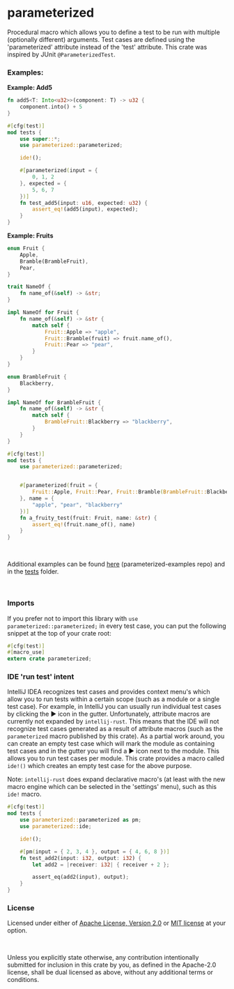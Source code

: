 # parameterized

Procedural macro which allows you to define a test to be run with multiple (optionally different) arguments.
Test cases are defined using the 'parameterized' attribute instead of the 'test' attribute.
This crate was inspired by JUnit `@ParameterizedTest`.

### Examples:

**Example: Add5**

```rust
fn add5<T: Into<u32>>(component: T) -> u32 {
    component.into() + 5
}

#[cfg(test)]
mod tests {
    use super::*;
    use parameterized::parameterized;

    ide!();

    #[parameterized(input = {
        0, 1, 2
    }, expected = {
        5, 6, 7
    })]
    fn test_add5(input: u16, expected: u32) {
        assert_eq!(add5(input), expected);
    }
}
```

**Example: Fruits**

```rust
enum Fruit {
    Apple,
    Bramble(BrambleFruit),
    Pear,
}

trait NameOf {
    fn name_of(&self) -> &str;
}

impl NameOf for Fruit {
    fn name_of(&self) -> &str {
        match self {
            Fruit::Apple => "apple",
            Fruit::Bramble(fruit) => fruit.name_of(),
            Fruit::Pear => "pear",
        }
    }
}

enum BrambleFruit {
    Blackberry,
}

impl NameOf for BrambleFruit {
    fn name_of(&self) -> &str {
        match self {
            BrambleFruit::Blackberry => "blackberry",
        }
    }
}

#[cfg(test)]
mod tests {
    use parameterized::parameterized;


    #[parameterized(fruit = {
        Fruit::Apple, Fruit::Pear, Fruit::Bramble(BrambleFruit::Blackberry)
    }, name = {
        "apple", "pear", "blackberry"
    })]
    fn a_fruity_test(fruit: Fruit, name: &str) {
        assert_eq!(fruit.name_of(), name)
    }
}
```

<br>

Additional examples can be found <a href="https://github.com/foresterre/parameterized-examples">here</a> (parameterized-examples repo)
and in the <a href="macro/tests">tests</a> folder.


<br>

### Imports

If you prefer not to import this library with `use parameterized::parameterized;` in every test case, you can put
the following snippet at the top of your crate root:
```rust
#[cfg(test)]
#[macro_use]
extern crate parameterized;
```

### IDE 'run test' intent

IntelliJ IDEA recognizes test cases and provides context menu's which allow you to run tests within a certain scope
(such as a module or a single test case). For example, in IntelliJ you can usually run individual test cases by clicking
the ▶ icon in the gutter. Unfortunately, attribute macros are currently not expanded by `intellij-rust`.
This means that the IDE will not recognize test cases generated as a result of attribute macros (such as the
`parameterized` macro published by this crate). As a partial work around, you can create an empty test case which
will mark the module as containing test cases and in the gutter you will find a ▶ icon next to the module. This allows
you to run test cases per module. This crate provides a macro called `ide!()` which creates an empty test case for
the above purpose.

Note: `intellij-rust` does expand declarative macro's (at least with the new macro engine which can be
selected in the 'settings' menu), such as this `ide!` macro.

```rust
#[cfg(test)]
mod tests {
    use parameterized::parameterized as pm;
    use parameterized::ide;

    ide!();

    #[pm(input = { 2, 3, 4 }, output = { 4, 6, 8 })]
    fn test_add2(input: i32, output: i32) {
        let add2 = |receiver: i32| { receiver + 2 };

        assert_eq(add2(input), output);
    }
}
```

### License

Licensed under either of <a href="LICENSE-APACHE">Apache License, Version
2.0</a> or <a href="LICENSE-MIT">MIT license</a> at your option.

<br>

Unless you explicitly state otherwise, any contribution intentionally submitted
for inclusion in this crate by you, as defined in the Apache-2.0 license, shall
be dual licensed as above, without any additional terms or conditions.
